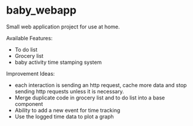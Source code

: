 # baby_webapp

Small web application project for use at home.

Available Features:
* To do list
* Grocery list
* baby activity time stamping system

Improvement Ideas:
* each interaction is sending an http request, cache more data and stop sending http requests unless it is necessary.
* Merge duplicate code in grocery list and to do list into a base component
* Ability to add a new event for time tracking
* Use the logged time data to plot a graph
